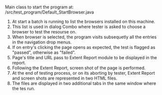 Main class to start the program at: /src/test_program/Default_StartBrowser.java
1. At start a batch is running to list the browsers installed on this machine.
2. This list is used in dialog Combo where tester is asked to choose a browser to test the resourse on.
3. When browser is selected, the program visits subsequetly all the entries in the navigation drop menus.
4. If on entry's clicking the page opens as expected, the test is flagged as "passed", otherwise as "failed".
5. Page's title and URL pass to Extent Report module to be displayed in the report.
6. Following the Extent Report, screen shot of the page is performed.
7. At the end of testing process, or on its aborting by tester, Extent Report and screen shots are represented in two HTML files.
8. The files are displayed in two additional tabs in the same window where the tes run.
